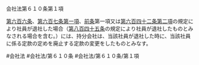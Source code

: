 会社法第６１０条第１項

[第六百六条](会社法＿＿＿＿第６０６条)、[第六百七条第一項](会社法＿＿＿＿第６０７条第１項)、[前条](会社法＿＿＿＿第６０９条第１項)第一項又は[第六百四十二条第二項](会社法＿＿＿＿第６４２条第２項)の規定により社員が退社した場合（[第八百四十五条](会社法＿＿＿＿第８４５条)の規定により社員が退社したものとみなされる場合を含む。）には、持分会社は、当該社員が退社した時に、当該社員に係る定款の定めを廃止する定款の変更をしたものとみなす。

#会社法
#会社法/第６１０条
#会社法/第６１０条/第１項
